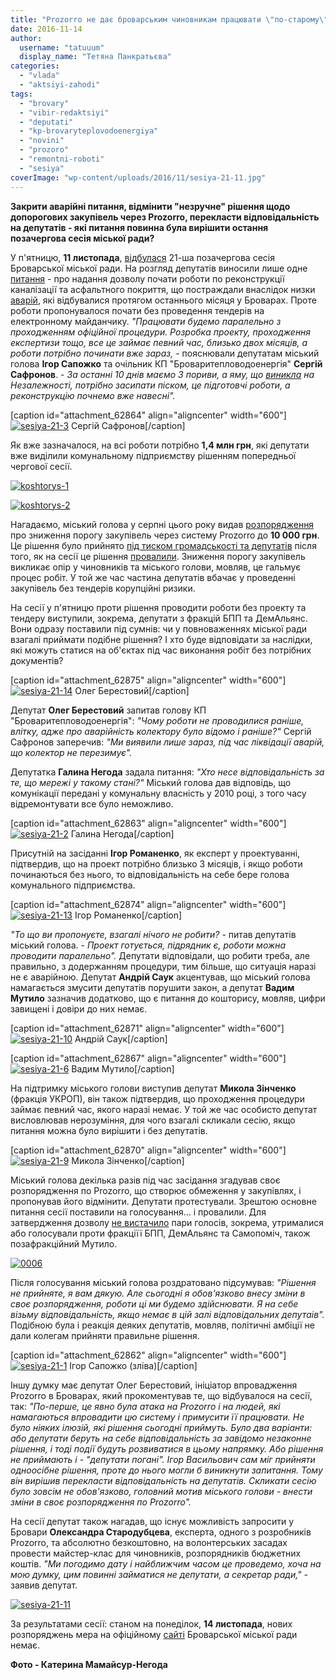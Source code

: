 ```yaml
---
title: "Prozorro не дає броварським чиновникам працювати \"по-старому\" - ФОТО"
date: 2016-11-14
author: 
  username: "tatuuum"
  display_name: "Тетяна Панкратьєва"
categories: 
  - "vlada"
  - "aktsiyi-zahodi"
tags: 
  - "brovary"
  - "vibir-redaktsiyi"
  - "deputati"
  - "kp-brovaryteplovodoenergiya"
  - "novini"
  - "prozoro"
  - "remontni-roboti"
  - "sesiya"
coverImage: "wp-content/uploads/2016/11/sesiya-21-11.jpg"
---
```


**Закрити аварійні питання, відмінити "незручне" рішення щодо допорогових закупівель через Prozorro, перекласти відповідальність на депутатів - які питання повинна була вирішити остання позачергова сесія міської ради?**

У п'ятницю, **11 листопада**, [відбулася](https://mpz.brovary.org/pozachergova-sesiya-deputaty-dadut-dobro-na-remont-kanalizatsiyi-bez-prozorro/) 21-ша позачергова сесія Броварської міської ради. На розгляд депутатів виносили лише одне [питання](https://brovary-rada.gov.ua/documents/26166.html) - про надання дозволу почати роботи по реконструкції каналізації та асфальтного покриття, що постраждали внаслідок низки [аварій](https://mpz.brovary.org/smerdyuchi-kanalizatsijni-stoky-znovu-zavodnyly-vulytsyu-grushevskogo-foto/), які відбувалися протягом останнього місяця у Броварах. Проте роботи пропонувалося почати без проведення тендерів на електронному майданчику. _"Працювати будемо паралельно з проходженням офіційної процедури. Розробка проекту, проходження експертизи тощо, все це займає певний час, близько двох місяців, а роботи потрібно починати вже зараз,_ - пояснювали депутатам міський голова **Ігор Сапожко** та очільник КП "Броваритепловодоенергія" **Сергій Сафронов**. - _За останні 10 днів маємо 3 пориви, а яму, що [виникла](https://mpz.brovary.org/brovary-na-dobu-lyshylys-bez-vody-ta-opalennya-cherez-proryv-kanalizatsijnogo-kolektora-komunalnyky/) на Незалежності, потрібно засипати піском, це підготовчі роботи, а реконструкцію почнемо вже навесні"._

\[caption id="attachment\_62864" align="aligncenter" width="600"\][![sesiya-21-3](https://mpz.brovary.org/wp-content/uploads/2016/11/sesiya-21-3.jpg)](https://mpz.brovary.org/wp-content/uploads/2016/11/sesiya-21-3.jpg) Сергій Сафронов\[/caption\]

Як вже зазначалося, на всі роботи потрібно **1,4 млн грн**, які депутати вже виділили комунальному підприємству рішенням попередньої чергової сесії.

[![koshtorys-1](https://mpz.brovary.org/wp-content/uploads/2016/11/koshtorys-1.jpg)](https://mpz.brovary.org/wp-content/uploads/2016/11/koshtorys-1.jpg)

[![koshtorys-2](https://mpz.brovary.org/wp-content/uploads/2016/11/koshtorys-2.jpg)](https://mpz.brovary.org/wp-content/uploads/2016/11/koshtorys-2.jpg)

Нагадаємо, міський голова у серпні цього року видав [розпорядження](https://brovary-rada.gov.ua/documents/24297.html) про зниження порогу закупівель через систему Prozorro до **10 000 грн**. Це рішення було прийнято [під тиском громадськості та депутатів](https://www.facebook.com/groups/brovary/permalink/1326632880700008/?match=0L%2FRgNC%2B0LfQvtGA0YDQvg%3D%3D) після того, як на сесії це рішення [провалили](https://mpz.brovary.org/17-ta-sesiya-brovarski-deputaty-ne-pryjnyaly-proekt-prozorro-ta-pryjnyaly-i-brovary/). Зниження порогу закупівель викликає опір у чиновників та міського голови, мовляв, це гальмує процес робіт. У той же час частина депутатів вбачає у проведенні закупівель без тендерів корупційні ризики.

На сесії у п'ятницю проти рішення проводити роботи без проекту та тендеру виступили, зокрема, депутати з фракцій БПП та ДемАльянс. Вони одразу поставили під сумнів: чи у повноваженнях міської ради взагалі приймати подібне рішення? І хто буде відповідати за наслідки, які можуть статися на об'єктах під час виконання робіт без потрібних документів?

\[caption id="attachment\_62875" align="aligncenter" width="600"\][![sesiya-21-14](https://mpz.brovary.org/wp-content/uploads/2016/11/sesiya-21-14.jpg)](https://mpz.brovary.org/wp-content/uploads/2016/11/sesiya-21-14.jpg) Олег Берестовий\[/caption\]

Депутат **Олег Берестовий** запитав голову КП "Броваритепловодоенергія": _"Чому роботи не проводилися раніше, влітку, адже про аварійність колектору було відомо і раніше?"_ Сергій Сафронов заперечив: _"Ми виявили лише зараз, під час ліквідації аварій, що колектор не перезимує"._

Депутатка **Галина Негода** задала питання: _"Хто несе відповідальність за те, що мережі у такому стані?"_ Міський голова дав відповідь, що комунікації передані у комунальну власність у 2010 році, з того часу відремонтувати все було неможливо.

\[caption id="attachment\_62863" align="aligncenter" width="600"\][![sesiya-21-2](https://mpz.brovary.org/wp-content/uploads/2016/11/sesiya-21-2.jpg)](https://mpz.brovary.org/wp-content/uploads/2016/11/sesiya-21-2.jpg) Галина Негода\[/caption\]

Присутній на засіданні **Ігор Романенко**, як експерт у проектуванні, підтвердив, що на проект потрібно близько 3 місяців, і якщо роботи починаються без нього, то відповідальність на себе бере голова комунального підприємства.

\[caption id="attachment\_62874" align="aligncenter" width="600"\][![sesiya-21-13](https://mpz.brovary.org/wp-content/uploads/2016/11/sesiya-21-13.jpg)](https://mpz.brovary.org/wp-content/uploads/2016/11/sesiya-21-13.jpg) Ігор Романенко\[/caption\]

_"То що ви пропонуєте, взагалі нічого не робити? -_ питав депутатів міський голова. - _Проект готується, підрядник є, роботи можна проводити паралельно"._ Депутати відповідали, що робити треба, але правильно, з додержанням процедури, тим більше, що ситуація наразі не є аварійною. Депутат **Андрій Саук** акцентував, що міський голова намагається змусити депутатів порушити закон, а депутат **Вадим Мутило** зазначив додатково, що є питання до кошторису, мовляв, цифри завищені і довіри до них немає.

\[caption id="attachment\_62871" align="aligncenter" width="600"\][![sesiya-21-10](https://mpz.brovary.org/wp-content/uploads/2016/11/sesiya-21-10.jpg)](https://mpz.brovary.org/wp-content/uploads/2016/11/sesiya-21-10.jpg) Андрій Саук\[/caption\]

\[caption id="attachment\_62867" align="aligncenter" width="600"\][![sesiya-21-6](https://mpz.brovary.org/wp-content/uploads/2016/11/sesiya-21-6.jpg)](https://mpz.brovary.org/wp-content/uploads/2016/11/sesiya-21-6.jpg) Вадим Мутило\[/caption\]

На підтримку міського голови виступив депутат **Микола Зінченко** (фракція УКРОП), він також підтвердив, що проходження процедури займає певний час, якого наразі немає. У той же час особисто депутат висловлював нерозуміння, для чого взагалі скликали сесію, якщо питання можна було вирішити і без депутатів.

\[caption id="attachment\_62870" align="aligncenter" width="600"\][![sesiya-21-9](https://mpz.brovary.org/wp-content/uploads/2016/11/sesiya-21-9.jpg)](https://mpz.brovary.org/wp-content/uploads/2016/11/sesiya-21-9.jpg) Микола Зінченко\[/caption\]

Міський голова декілька разів під час засідання згадував своє розпорядження по Prozorro, що створює обмеження у закупівлях, і пропонував його відмінити. Депутати протестували. Зрештою основне питання сесії поставили на голосування... і провалили. Для затвердження дозволу [не вистачило](https://brovary-rada.gov.ua/content/rezultati-poimennogo-golosuvannya.html) пари голосів, зокрема, утрималися або голосували проти фракціїї БПП, ДемАльянс та Самопоміч, також позафракційний Мутило.

[![0006](https://mpz.brovary.org/wp-content/uploads/2016/11/0006.jpg)](https://mpz.brovary.org/wp-content/uploads/2016/11/0006.jpg)

Після голосування міський голова роздратовано підсумував: _"Рішення не прийняте, я вам дякую. Але сьогодні я обов'язково внесу зміни в своє розпорядження, роботи ці ми будемо здійснювати. Я на себе візьму відповідальність, якщо немає в цій залі відповідальних депутаів"._ Подібною була і реакція деяких депутатів, мовляв, політичні амбіції не дали колегам прийняти правильне рішення.

\[caption id="attachment\_62862" align="aligncenter" width="600"\][![sesiya-21-1](https://mpz.brovary.org/wp-content/uploads/2016/11/sesiya-21-1.jpg)](https://mpz.brovary.org/wp-content/uploads/2016/11/sesiya-21-1.jpg) Ігор Сапожко (зліва)\[/caption\]

Іншу думку має депутат Олег Берестовий, ініціатор впровадження Prozorro в Броварах, який прокоментував те, що відбувалося на сесії, так: _"По-перше, це явно була атака на Prozorro і на людей, які намагаються впровадити цю систему і примусити її працювати. Не було ніяких ілюзій, які рішення сьогодні приймуть. Було два варіанти: або депутати беруть на себе відповідальність за завідомо незаконне рішення, і тоді події будуть розвиватися в цьому напрямку. Або рішення не приймають і - "депутати погані". Ігор Васильович сам міг прийняти одноосібне рішення, проте до нього могли б виникнути запитання. Тому він вирішив перекласти відповідальність на депутатів. Скликати сесію було зовсім не обов'язково, головний мотив міського голови - внести зміни в своє розпорядження по Prozorro"._

На сесії депутат також нагадав, що існує можливість запросити у Бровари **Олександра Стародубцева**, експерта, одного з розробників Prozorro, та абсолютно безкоштовно, на волонтерських засадах провести майстер-клас для чиновників, розпорядників бюджетних коштів. _"Ми погодимо дату і найближчим часом це проведемо, хоча на мою думку, цим повинні займатися не депутати, а секретар ради,"_ - заявив депутат.

[![sesiya-21-11](https://mpz.brovary.org/wp-content/uploads/2016/11/sesiya-21-11.jpg)](https://mpz.brovary.org/wp-content/uploads/2016/11/sesiya-21-11.jpg)

За результатами сесії: станом на понеділок, **14 листопада**, нових розпоряджень мера на офіційному [сайті](https://brovary-rada.gov.ua/) Броварської міської ради немає.

**Фото - Катерина Мамайсур-Негода**
